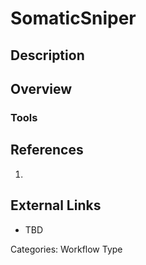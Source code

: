 # SomaticSniper #
## Description ##
## Overview ##
### Tools ###
## References ##
1.

## External Links ##
* TBD

Categories: Workflow Type
